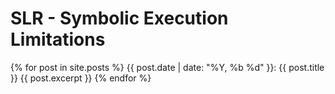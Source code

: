 # SLR - Symbolic Execution Limitations

{% for post in site.posts %} {{ post.date | date: "%Y, %b %d" }}: {{ post.title }} {{ post.excerpt }}
{% endfor %}
